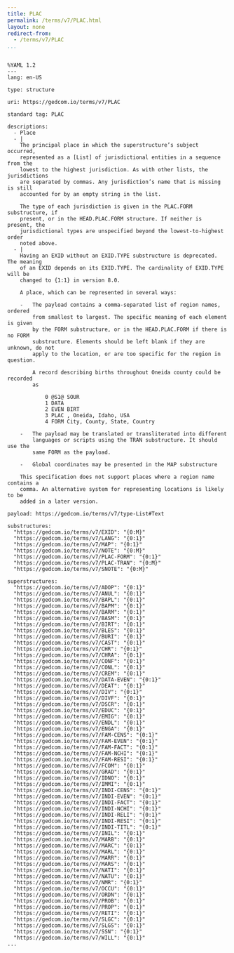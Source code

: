 ```yaml
---
title: PLAC
permalink: /terms/v7/PLAC.html
layout: none
redirect-from:
  - /terms/v7/PLAC
...
```


```

%YAML 1.2
---
lang: en-US

type: structure

uri: https://gedcom.io/terms/v7/PLAC

standard tag: PLAC

descriptions:
  - Place
  - |
    The principal place in which the superstructure’s subject occurred,
    represented as a [List] of jurisdictional entities in a sequence from the
    lowest to the highest jurisdiction. As with other lists, the jurisdictions
    are separated by commas. Any jurisdiction’s name that is missing is still
    accounted for by an empty string in the list.
    
    The type of each jurisdiction is given in the PLAC.FORM substructure, if
    present, or in the HEAD.PLAC.FORM structure. If neither is present, the
    jurisdictional types are unspecified beyond the lowest-to-highest order
    noted above.
  - |
    Having an EXID without an EXID.TYPE substructure is deprecated. The meaning
    of an EXID depends on its EXID.TYPE. The cardinality of EXID.TYPE will be
    changed to {1:1} in version 8.0.
    
    A place, which can be represented in several ways:
    
    -   The payload contains a comma-separated list of region names, ordered
        from smallest to largest. The specific meaning of each element is given
        by the FORM substructure, or in the HEAD.PLAC.FORM if there is no FORM
        substructure. Elements should be left blank if they are unknown, do not
        apply to the location, or are too specific for the region in question.
    
        A record describing births throughout Oneida county could be recorded
        as
    
            0 @S1@ SOUR
            1 DATA
            2 EVEN BIRT
            3 PLAC , Oneida, Idaho, USA
            4 FORM City, County, State, Country
    
    -   The payload may be translated or transliterated into different
        languages or scripts using the TRAN substructure. It should use the
        same FORM as the payload.
    
    -   Global coordinates may be presented in the MAP substructure
    
    This specification does not support places where a region name contains a
    comma. An alternative system for representing locations is likely to be
    added in a later version.

payload: https://gedcom.io/terms/v7/type-List#Text

substructures:
  "https://gedcom.io/terms/v7/EXID": "{0:M}"
  "https://gedcom.io/terms/v7/LANG": "{0:1}"
  "https://gedcom.io/terms/v7/MAP": "{0:1}"
  "https://gedcom.io/terms/v7/NOTE": "{0:M}"
  "https://gedcom.io/terms/v7/PLAC-FORM": "{0:1}"
  "https://gedcom.io/terms/v7/PLAC-TRAN": "{0:M}"
  "https://gedcom.io/terms/v7/SNOTE": "{0:M}"

superstructures:
  "https://gedcom.io/terms/v7/ADOP": "{0:1}"
  "https://gedcom.io/terms/v7/ANUL": "{0:1}"
  "https://gedcom.io/terms/v7/BAPL": "{0:1}"
  "https://gedcom.io/terms/v7/BAPM": "{0:1}"
  "https://gedcom.io/terms/v7/BARM": "{0:1}"
  "https://gedcom.io/terms/v7/BASM": "{0:1}"
  "https://gedcom.io/terms/v7/BIRT": "{0:1}"
  "https://gedcom.io/terms/v7/BLES": "{0:1}"
  "https://gedcom.io/terms/v7/BURI": "{0:1}"
  "https://gedcom.io/terms/v7/CAST": "{0:1}"
  "https://gedcom.io/terms/v7/CHR": "{0:1}"
  "https://gedcom.io/terms/v7/CHRA": "{0:1}"
  "https://gedcom.io/terms/v7/CONF": "{0:1}"
  "https://gedcom.io/terms/v7/CONL": "{0:1}"
  "https://gedcom.io/terms/v7/CREM": "{0:1}"
  "https://gedcom.io/terms/v7/DATA-EVEN": "{0:1}"
  "https://gedcom.io/terms/v7/DEAT": "{0:1}"
  "https://gedcom.io/terms/v7/DIV": "{0:1}"
  "https://gedcom.io/terms/v7/DIVF": "{0:1}"
  "https://gedcom.io/terms/v7/DSCR": "{0:1}"
  "https://gedcom.io/terms/v7/EDUC": "{0:1}"
  "https://gedcom.io/terms/v7/EMIG": "{0:1}"
  "https://gedcom.io/terms/v7/ENDL": "{0:1}"
  "https://gedcom.io/terms/v7/ENGA": "{0:1}"
  "https://gedcom.io/terms/v7/FAM-CENS": "{0:1}"
  "https://gedcom.io/terms/v7/FAM-EVEN": "{0:1}"
  "https://gedcom.io/terms/v7/FAM-FACT": "{0:1}"
  "https://gedcom.io/terms/v7/FAM-NCHI": "{0:1}"
  "https://gedcom.io/terms/v7/FAM-RESI": "{0:1}"
  "https://gedcom.io/terms/v7/FCOM": "{0:1}"
  "https://gedcom.io/terms/v7/GRAD": "{0:1}"
  "https://gedcom.io/terms/v7/IDNO": "{0:1}"
  "https://gedcom.io/terms/v7/IMMI": "{0:1}"
  "https://gedcom.io/terms/v7/INDI-CENS": "{0:1}"
  "https://gedcom.io/terms/v7/INDI-EVEN": "{0:1}"
  "https://gedcom.io/terms/v7/INDI-FACT": "{0:1}"
  "https://gedcom.io/terms/v7/INDI-NCHI": "{0:1}"
  "https://gedcom.io/terms/v7/INDI-RELI": "{0:1}"
  "https://gedcom.io/terms/v7/INDI-RESI": "{0:1}"
  "https://gedcom.io/terms/v7/INDI-TITL": "{0:1}"
  "https://gedcom.io/terms/v7/INIL": "{0:1}"
  "https://gedcom.io/terms/v7/MARB": "{0:1}"
  "https://gedcom.io/terms/v7/MARC": "{0:1}"
  "https://gedcom.io/terms/v7/MARL": "{0:1}"
  "https://gedcom.io/terms/v7/MARR": "{0:1}"
  "https://gedcom.io/terms/v7/MARS": "{0:1}"
  "https://gedcom.io/terms/v7/NATI": "{0:1}"
  "https://gedcom.io/terms/v7/NATU": "{0:1}"
  "https://gedcom.io/terms/v7/NMR": "{0:1}"
  "https://gedcom.io/terms/v7/OCCU": "{0:1}"
  "https://gedcom.io/terms/v7/ORDN": "{0:1}"
  "https://gedcom.io/terms/v7/PROB": "{0:1}"
  "https://gedcom.io/terms/v7/PROP": "{0:1}"
  "https://gedcom.io/terms/v7/RETI": "{0:1}"
  "https://gedcom.io/terms/v7/SLGC": "{0:1}"
  "https://gedcom.io/terms/v7/SLGS": "{0:1}"
  "https://gedcom.io/terms/v7/SSN": "{0:1}"
  "https://gedcom.io/terms/v7/WILL": "{0:1}"
...

```
